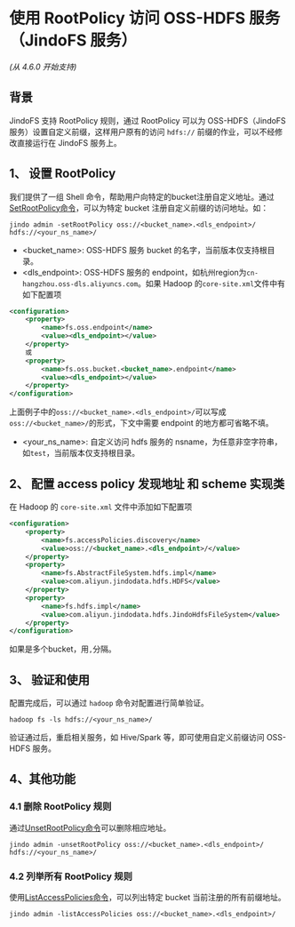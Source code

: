 # 使用 RootPolicy 访问 OSS-HDFS 服务（JindoFS 服务）
*(从 4.6.0 开始支持)*


## 背景

JindoFS 支持 RootPolicy 规则，通过 RootPolicy 可以为 OSS-HDFS（JindoFS 服务）设置自定义前缀，这样用户原有的访问 `hdfs://` 前缀的作业，可以不经修改直接运行在 JindoFS 服务上。

## 1、 设置 RootPolicy
我们提供了一组 Shell 命令，帮助用户向特定的bucket注册自定义地址。通过[SetRootPolicy命令](../../5.x/jindodata/jindosdk/jindosdk_cli_options.md)，可以为特定 bucket 注册自定义前缀的访问地址。如：

```shell
jindo admin -setRootPolicy oss://<bucket_name>.<dls_endpoint>/ hdfs://<your_ns_name>/
```

* <bucket_name>: OSS-HDFS 服务 bucket 的名字，当前版本仅支持根目录。
* <dls_endpoint>: OSS-HDFS 服务的 endpoint，如杭州region为`cn-hangzhou.oss-dls.aliyuncs.com`。如果 Hadoop 的`core-site.xml`文件中有如下配置项
```xml
<configuration>
    <property>
        <name>fs.oss.endpoint</name>
        <value><dls_endpoint></value>
    </property>
    或
    <property>
        <name>fs.oss.bucket.<bucket_name>.endpoint</name>
        <value><dls_endpoint></value>
    </property>
</configuration>
```
上面例子中的`oss://<bucket_name>.<dls_endpoint>/`可以写成`oss://<bucket_name>/`的形式，下文中需要 endpoint 的地方都可省略不填。
* <your_ns_name>: 自定义访问 hdfs 服务的 nsname，为任意非空字符串，如`test`，当前版本仅支持根目录。

## 2、 配置 access policy 发现地址 和 scheme 实现类
在 Hadoop 的 `core-site.xml` 文件中添加如下配置项
```xml
<configuration>
    <property>
        <name>fs.accessPolicies.discovery</name>
        <value>oss://<bucket_name>.<dls_endpoint>/</value>
    </property>
    <property>
        <name>fs.AbstractFileSystem.hdfs.impl</name>
        <value>com.aliyun.jindodata.hdfs.HDFS</value>
    </property>
    <property>
        <name>fs.hdfs.impl</name>
        <value>com.aliyun.jindodata.hdfs.JindoHdfsFileSystem</value>
    </property>
</configuration>
```
如果是多个bucket，用`,`分隔。


## 3、 验证和使用

配置完成后，可以通过 `hadoop` 命令对配置进行简单验证。

```shell
hadoop fs -ls hdfs://<your_ns_name>/
```

验证通过后，重启相关服务，如 Hive/Spark 等，即可使用自定义前缀访问 OSS-HDFS 服务。

## 4、其他功能
### 4.1 删除 RootPolicy 规则
通过[UnsetRootPolicy命令](../../5.x/jindodata/jindosdk/jindosdk_cli_options.md)可以删除相应地址。
```shell
jindo admin -unsetRootPolicy oss://<bucket_name>.<dls_endpoint>/ hdfs://<your_ns_name>/
```

### 4.2 列举所有 RootPolicy 规则
使用[ListAccessPolicies命令](../../5.x/jindodata/jindosdk/jindosdk_cli_options.md)，可以列出特定 bucket 当前注册的所有前缀地址。
```shell
jindo admin -listAccessPolicies oss://<bucket_name>.<dls_endpoint>/
```
